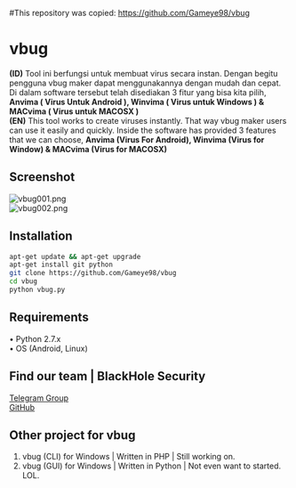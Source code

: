 #This repository was copied: https://github.com/Gameye98/vbug
# vbug
**(ID)** Tool ini berfungsi untuk membuat virus secara instan. Dengan begitu pengguna vbug maker dapat menggunakannya dengan mudah dan cepat. Di dalam software tersebut telah disediakan 3 fitur yang bisa kita pilih, **Anvima ( Virus Untuk Android ), Winvima ( Virus untuk Windows ) & MACvima ( Virus untuk MACOSX )**  
**(EN)** This tool works to create viruses instantly. That way vbug maker users can use it easily and quickly. Inside the software has provided 3 features that we can choose, **Anvima (Virus For Android), Winvima (Virus for Window) & MACvima (Virus for MACOSX)**

## Screenshot
![vbug001.png](.image/vbug01.png)  
![vbug002.png](.image/vbug02.png)

## Installation
```bash
apt-get update && apt-get upgrade
apt-get install git python
git clone https://github.com/Gameye98/vbug
cd vbug
python vbug.py
```

## Requirements
• Python 2.7.x  
• OS (Android, Linux)

## Find our team | BlackHole Security
[Telegram Group](https://t.me/BHSec)  
[GitHub](https://github.com/BlackHoleSecurity)

## Other project for vbug
1. vbug (CLI) for Windows | Written in PHP | Still working on.
2. vbug (GUI) for Windows | Written in Python | Not even want to started. LOL.
